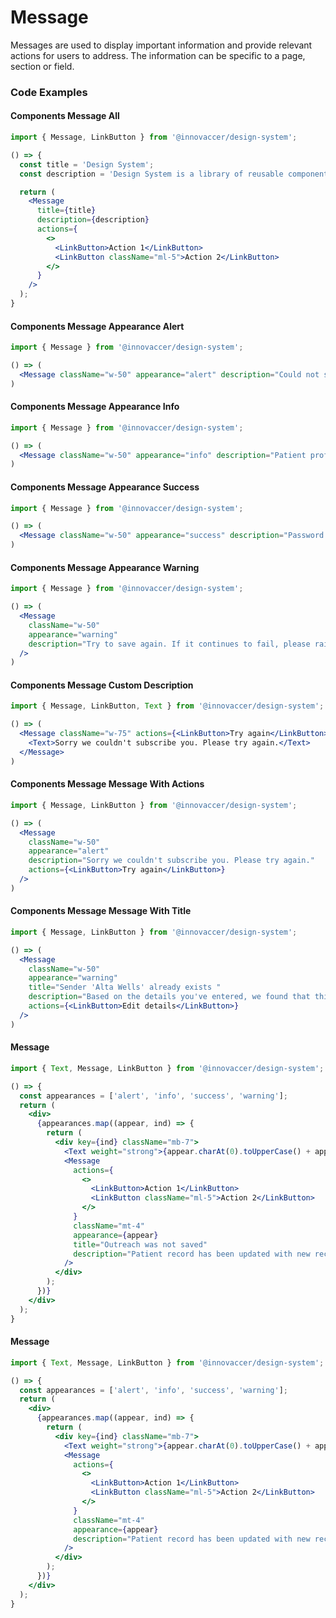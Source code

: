 # Message

Messages are used to display important information and provide relevant actions for users to address. The information can be specific to a page, section or field.

### Code Examples

#### Components Message All

```jsx
import { Message, LinkButton } from '@innovaccer/design-system';

() => {
  const title = 'Design System';
  const description = 'Design System is a library of reusable components';

  return (
    <Message
      title={title}
      description={description}
      actions={
        <>
          <LinkButton>Action 1</LinkButton>
          <LinkButton className="ml-5">Action 2</LinkButton>
        </>
      }
    />
  );
}
```


#### Components Message Appearance Alert

```jsx
import { Message } from '@innovaccer/design-system';

() => (
  <Message className="w-50" appearance="alert" description="Could not start verification. Please try again later." />
)
```


#### Components Message Appearance Info

```jsx
import { Message } from '@innovaccer/design-system';

() => (
  <Message className="w-50" appearance="info" description="Patient profile has been updated with new records." />
)
```


#### Components Message Appearance Success

```jsx
import { Message } from '@innovaccer/design-system';

() => (
  <Message className="w-50" appearance="success" description="Password updated. Login with your updated credentials." />
)
```


#### Components Message Appearance Warning

```jsx
import { Message } from '@innovaccer/design-system';

() => (
  <Message
    className="w-50"
    appearance="warning"
    description="Try to save again. If it continues to fail, please raise a ticket."
  />
)
```


#### Components Message Custom Description

```jsx
import { Message, LinkButton, Text } from '@innovaccer/design-system';

() => (
  <Message className="w-75" actions={<LinkButton>Try again</LinkButton>}>
    <Text>Sorry we couldn't subscribe you. Please try again.</Text>
  </Message>
)
```


#### Components Message Message With Actions

```jsx
import { Message, LinkButton } from '@innovaccer/design-system';

() => (
  <Message
    className="w-50"
    appearance="alert"
    description="Sorry we couldn't subscribe you. Please try again."
    actions={<LinkButton>Try again</LinkButton>}
  />
)
```


#### Components Message Message With Title

```jsx
import { Message, LinkButton } from '@innovaccer/design-system';

() => (
  <Message
    className="w-50"
    appearance="warning"
    title="Sender 'Alta Wells' already exists "
    description="Based on the details you've entered, we found that this sender might already be on our platform."
    actions={<LinkButton>Edit details</LinkButton>}
  />
)
```


#### Message

```jsx
import { Text, Message, LinkButton } from '@innovaccer/design-system';

() => {
  const appearances = ['alert', 'info', 'success', 'warning'];
  return (
    <div>
      {appearances.map((appear, ind) => {
        return (
          <div key={ind} className="mb-7">
            <Text weight="strong">{appear.charAt(0).toUpperCase() + appear.slice(1)}</Text>
            <Message
              actions={
                <>
                  <LinkButton>Action 1</LinkButton>
                  <LinkButton className="ml-5">Action 2</LinkButton>
                </>
              }
              className="mt-4"
              appearance={appear}
              title="Outreach was not saved"
              description="Patient record has been updated with new records."
            />
          </div>
        );
      })}
    </div>
  );
}
```


#### Message

```jsx
import { Text, Message, LinkButton } from '@innovaccer/design-system';

() => {
  const appearances = ['alert', 'info', 'success', 'warning'];
  return (
    <div>
      {appearances.map((appear, ind) => {
        return (
          <div key={ind} className="mb-7">
            <Text weight="strong">{appear.charAt(0).toUpperCase() + appear.slice(1)}</Text>
            <Message
              actions={
                <>
                  <LinkButton>Action 1</LinkButton>
                  <LinkButton className="ml-5">Action 2</LinkButton>
                </>
              }
              className="mt-4"
              appearance={appear}
              description="Patient record has been updated with new records."
            />
          </div>
        );
      })}
    </div>
  );
}
```